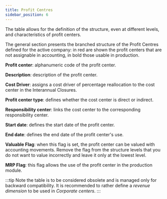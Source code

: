 ```yaml
---
title: Profit Centres
sidebar_position: 6
---
```


The table allows for the definition of the structure, even at different levels, and characteristics of profit centers.

The general section presents the branched structure of the Profit Centres defined for the active company: in red are shown the profit centers that are not assignable in accounting, in bold those usable in production.

**Profit center**: alphanumeric code of the profit center.

**Description**: description of the profit center.


**Cost Driver**: assigns a cost driver of percentage reallocation to the cost center in the Interannual Closures.

**Profit center type**: defines whether the cost center is direct or indirect.

**Responsibility center**: links the cost center to the corresponding responsibility center.

**Start date**: defines the start date of the profit center.

**End date**: defines the end date of the profit center's use.

**Valuable Flag**: when this flag is set, the profit center can be valued with accounting movements. Remove the flag from the structure levels that you do not want to value incorrectly and leave it only at the lowest level.

**MRP Flag**: this flag allows the use of the profit center in the production module.

:::tip Note
the table is to be considered obsolete and is managed only for backward compatibility. It is recommended to rather define a *revenue dimension* to be used in *Corporate centers*.
:::